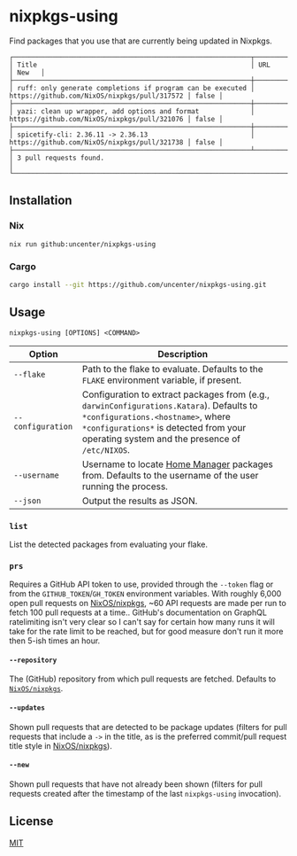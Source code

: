 # nixpkgs-using

Find packages that you use that are currently being updated in Nixpkgs.

```
┌────────────────────────────────────────────────────────────┬──────────────────────────────────────────────┬───────┐
│ Title                                                      │ URL                                          │ New   │
├────────────────────────────────────────────────────────────┼──────────────────────────────────────────────┼───────┤
│ ruff: only generate completions if program can be executed │ https://github.com/NixOS/nixpkgs/pull/317572 │ false │
├────────────────────────────────────────────────────────────┼──────────────────────────────────────────────┼───────┤
│ yazi: clean up wrapper, add options and format             │ https://github.com/NixOS/nixpkgs/pull/321076 │ false │
├────────────────────────────────────────────────────────────┼──────────────────────────────────────────────┼───────┤
│ spicetify-cli: 2.36.11 -> 2.36.13                          │ https://github.com/NixOS/nixpkgs/pull/321738 │ false │
├────────────────────────────────────────────────────────────┴──────────────────────────────────────────────┴───────┤
│ 3 pull requests found.                                                                                            │
└───────────────────────────────────────────────────────────────────────────────────────────────────────────────────┘
```

## Installation

### Nix

```
nix run github:uncenter/nixpkgs-using
```

### Cargo

```sh
cargo install --git https://github.com/uncenter/nixpkgs-using.git
```

## Usage

```
nixpkgs-using [OPTIONS] <COMMAND>
```

| Option            | Description                                                                                                                                                                                                               |
| ----------------- | ------------------------------------------------------------------------------------------------------------------------------------------------------------------------------------------------------------------------- |
| `--flake`         | Path to the flake to evaluate. Defaults to the `FLAKE` environment variable, if present.                                                                                                                                  |
| `--configuration` | Configuration to extract packages from (e.g., `darwinConfigurations.Katara`). Defaults to `*configurations.<hostname>`, where `*configurations*` is detected from your operating system and the presence of `/etc/NIXOS`. |
| `--username`      | Username to locate [Home Manager](https://github.com/nix-community/home-manager) packages from. Defaults to the username of the user running the process.                                                                 |
| `--json`          | Output the results as JSON.                                                                                                                                                                                               |

### `list`

List the detected packages from evaluating your flake.

### `prs`

Requires a GitHub API token to use, provided through the `--token` flag or from the `GITHUB_TOKEN`/`GH_TOKEN` environment variables. With roughly 6,000 open pull requests on [NixOS/nixpkgs](https://github.com/NixOS/nixpkgs), ~60 API requests are made per run to fetch 100 pull requests at a time.. GitHub's documentation on GraphQL ratelimiting isn't very clear so I can't say for certain how many runs it will take for the rate limit to be reached, but for good measure don't run it more then 5-ish times an hour.

#### `--repository`

The (GitHub) repository from which pull requests are fetched. Defaults to [`NixOS/nixpkgs`](https://github.com/NixOS/nixpkgs).

#### `--updates`

Shown pull requests that are detected to be package updates (filters for pull requests that include a `->` in the title, as is the preferred commit/pull request title style in [NixOS/nixpkgs](https://github.com/NixOS/nixpkgs)).

#### `--new`

Shown pull requests that have not already been shown (filters for pull requests created after the timestamp of the last `nixpkgs-using` invocation).

## License

[MIT](LICENSE)

